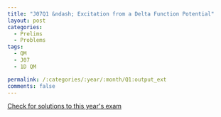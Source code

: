 ```yaml
---
title: "J07Q1 &ndash; Excitation from a Delta Function Potential"
layout: post
categories:
  - Prelims
  - Problems
tags:
  - QM
  - J07
  - 1D QM

permalink: /:categories/:year/:month/Q1:output_ext
comments: false
---
```

<object data="2007J1Q.pdf" type="application/pdf" width="100%" height="500"></object>
<div class="message"><a href='https://princetonprelim.com/prelim/18/'>Check for solutions to this year's exam</a></div>